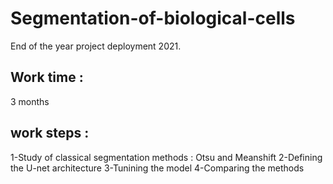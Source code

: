 # Segmentation-of-biological-cells
 End of the year project deployment 2021.

## Work time : 
3 months 

## work steps : 
1-Study of classical segmentation methods : Otsu and Meanshift
2-Defining the U-net architecture 
3-Tunining the model
4-Comparing the methods 